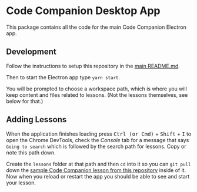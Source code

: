 # Code Companion Desktop App

This package contains all the code for the main Code Companion Electron app.

## Development

Follow the instructions to setup this repository in the [main README.md](/README.md).

Then to start the Electron app type `yarn start`.

You will be prompted to choose a workspace path, which is where you will keep content and files related to lessons. (Not the lessons themselves, see below for that.)

## Adding Lessons

When the application finishes loading press <kbd>Ctrl (or Cmd)</kbd> + <kbd>Shift</kbd> + <kbd>I</kbd> to open the Chrome DevTools, check the _Console_ tab for a message that says `Going to search` which is followed by the search path for lessons. Copy or note this path down.

Create the `lessons` folder at that path and then `cd` into it so you can `git pull` down the [sample Code Companion lesson from this repository](https://github.com/CodeCompanionApp/code-companion-lessons) inside of it. Now when you reload or restart the app you should be able to see and start your lesson.
